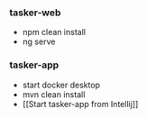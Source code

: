 ### tasker-web
- npm clean install 
- ng serve


### tasker-app
- start docker desktop
- mvn clean install
- [[Start tasker-app from Intellij]]



